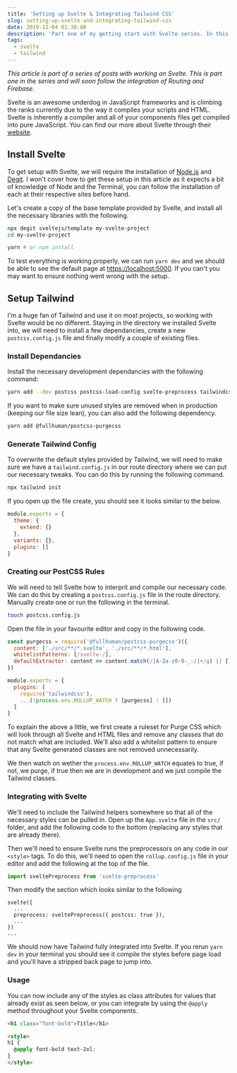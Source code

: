 ```yaml
---
title: 'Setting up Svelte & Integrating Tailwind CSS'
slug: setting-up-svelte-and-integrating-tailwind-css
date: 2019-12-04 01:38:00
description: 'Part one of my getting start with Svelte series. In this part we will touch on how to setup Svelte and integrating Tailwind CSS'
tags:
  - svelte
  - tailwind
---
```

_This article is part of a series of posts with working on Svelte. This is part one in the series and will soon follow the integration of Routing and Firebase._

Svelte is an awesome underdog in JavaScript frameworks and is climbing the ranks currently due to the way it compiles your scripts and HTML. Svelte is inherently a compiler and all of your components files get compiled into pure JavaScript. You can find our more about Svelte through their [website](https://svelte.dev/). 

## Install Svelte

To get setup with Svelte, we will require the installation of [Node.js](https://nodejs.org/en/) and [Degit](https://github.com/Rich-Harris/degit). I won't cover how to get these setup in this article as it expects a bit of knowledge of Node and the Terminal, you can follow the installation of each at their respective sites before hand.

Let's create a copy of the base template provided by Svelte, and install all the necessary libraries with the following.

```bash
npx degit sveltejs/template my-svelte-project
cd my-svelte-project

yarn # or npm install
```

To test everything is working properly, we can run `yarn dev` and we should be able to see the default page at [https://localhost:5000](https://localhost:5000). If you can't you may want to ensure nothing went wrong with the setup.

## Setup Tailwind

I'm a huge fan of Tailwind and use it on most projects, so working with Svelte would be no different. Staying in the directory we installed Svelte into, we will need to install a few dependancies, create a new `postcss.config.js` file and finally modify a couple of existing files. 

### Install Dependancies

Install the necessary development dependancies with the following command:

```bash
yarn add --dev postcss postcss-load-config svelte-preprocess tailwindcss
```
If you want to make sure unused styles are removed when in production (keeping our file size lean), you can also add the following dependency.

```bash
yarn add @fullhuman/postcss-purgecss
```

###  Generate Tailwind Config

To overwrite the default styles provided by Tailwind, we will need to make sure we have a `tailwind.config.js` in our route directory where we can put our necessary tweaks. You can do this by running the following command.

```bash
npx tailwind init
```

If you open up the file create, you should see it looks similar to the below.

```js
module.exports = {
  theme: {
    extend: {}
  },
  variants: {},
  plugins: []
}
```

### Creating our PostCSS Rules

We will need to tell Svelte how to interprit and compile our necessary code. We can do this by creating a `postcss.config.js` file in the route directory. Manually create one or run the following in the terminal.

```bash
touch postcss.config.js
```

Open the file in your favourite editor and copy in the following code.

```js
const purgecss = require('@fullhuman/postcss-purgecss')({
  content: ['./src/**/*.svelte', './src/**/*.html'],
  whitelistPatterns: [/svelte-/],
  defaultExtractor: content => content.match(/[A-Za-z0-9-_:/]+/g) || []
})

module.exports = {
  plugins: [
    require('tailwindcss'),
    ...(!process.env.ROLLUP_WATCH ? [purgecss] : [])
  ]
}
```

To explain the above a little, we first create a ruleset for Purge CSS which will look through all Svelte and HTML files and remove any classes that do not match what are included. We'll also add a whitelist pattern to ensure that any Svelte generated classes are not removed unnecessarily.

We then watch on wether the `process.env.ROLLUP_WATCH` equates to true, if not, we purge, if true then we are in development and we just compile the Tailwind classes.

### Integrating with Svelte

We'll need to include the Tailwind helpers somewhere so that all of the necessary styles can be pulled in. Open up the `App.svelte` file in the `src/` folder, and add the following code to the bottom (replacing any styles that are already there).

<style global>
  @tailwind base;
  @tailwind components;
  @tailwind utilities;
</style>

Then we'll need to ensure Svelte runs the preprocessors on any code in our `<style>` tags. To do this, we'll need to open the `rollup.config.js` file in your editor and add the following at the top of the file.

```js
import sveltePreprocess from 'svelte-preprocess'
```

Then modify the section which looks similar to the following

```js...
svelte({
  ...
  preprocess: sveltePreprocess({ postcss: true }),
  ...
})
...
```

We should now have Tailwind fully integrated into Svelte. If you rerun `yarn dev` in your terminal you should see it compile the styles before page load and you'll have a stripped back page to jump into.

### Usage

You can now include any of the styles as class attributes for values that already exist as seen below, or you can integrate by using the `@apply` method throughout your Svelte components. 

```html
<h1 class="font-bold">Title</h1>
```

```html
<style>
h1 {
  @apply font-bold text-2xl;
}
</style>
```



